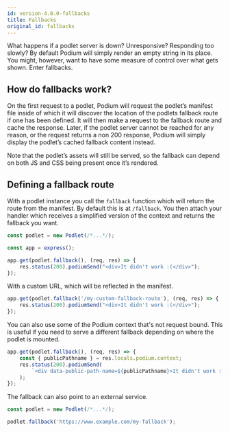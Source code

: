 ```yaml
---
id: version-4.0.0-fallbacks
title: Fallbacks
original_id: fallbacks
---
```


What happens if a podlet server is down? Unresponsive? Responding too slowly? By default Podium will simply render an empty string in its place. You might, however, want to have some measure of control over what gets shown. Enter fallbacks.

## How do fallbacks work?

On the first request to a podlet, Podium will request the podlet’s manifest file inside of which it will discover the location of the podlets fallback route if one has been defined. It will then make a request to the fallback route and cache the response. Later, if the podlet server cannot be reached for any reason, or the request returns a non 200 response, Podium will simply display the podlet’s cached fallback content instead.

Note that the podlet’s assets will still be served, so the fallback can depend on both JS and CSS being present once it’s rendered.

## Defining a fallback route

With a podlet instance you call the `fallback` function which will return the route from the manifest. By default this is at `/fallback`. You then attach your handler which receives a simplified version of the context and returns the fallback you want.

```js
const podlet = new Podlet(/*...*/);

const app = express();

app.get(podlet.fallback(), (req, res) => {
    res.status(200).podiumSend("<div>It didn't work :(</div>");
});
```

With a custom URL, which will be reflected in the manifest.

```js
app.get(podlet.fallback('/my-custom-fallback-route'), (req, res) => {
    res.status(200).podiumSend("<div>It didn't work :(</div>");
});
```

You can also use some of the Podium context that's not request bound. This is useful if you need to serve a different fallback depending on where the podlet is mounted.

```js
app.get(podlet.fallback(), (req, res) => {
    const { publicPathname } = res.locals.podium.context;
    res.status(200).podiumSend(
        `<div data-public-path-name=${publicPathname}>It didn't work :(</div>`
    );
});
```

The fallback can also point to an external service.

```js
const podlet = new Podlet(/*...*/);

podlet.fallback('https://www.example.com/my-fallback');
```
